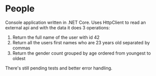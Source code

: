 # People

Console application written in .NET Core.
Uses HttpClient to read an external api and with the data it does 3 operations:
1. Return the full name of the user with id 42
2. Return all the users first names who are 23 years old separated by commas
3. Return the gender count grouped by age ordered from youngest to oldest

There's still pending tests and better error handling.

